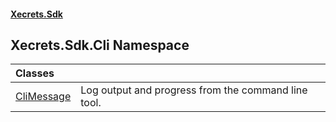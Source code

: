 #### [Xecrets.Sdk](index.md 'index')

## Xecrets.Sdk.Cli Namespace

| Classes | |
| :--- | :--- |
| [CliMessage](Xecrets.Sdk.Cli.CliMessage.md 'Xecrets.Sdk.Cli.CliMessage') | Log output and progress from the command line tool. |
